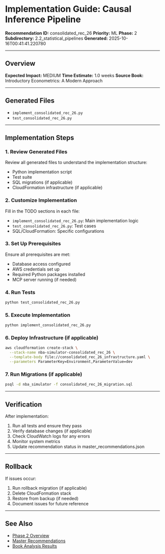 # Implementation Guide: Causal Inference Pipeline

**Recommendation ID:** consolidated_rec_26
**Priority:** ML
**Phase:** 2
**Subdirectory:** 2.2_statistical_pipelines
**Generated:** 2025-10-16T00:41:41.220780

---

## Overview



**Expected Impact:** MEDIUM
**Time Estimate:** 1.0 weeks
**Source Book:** Introductory Econometrics: A Modern Approach

---

## Generated Files

- `implement_consolidated_rec_26.py`
- `test_consolidated_rec_26.py`

---

## Implementation Steps

### 1. Review Generated Files

Review all generated files to understand the implementation structure:
- Python implementation script
- Test suite
- SQL migrations (if applicable)
- CloudFormation infrastructure (if applicable)

### 2. Customize Implementation

Fill in the TODO sections in each file:
- `implement_consolidated_rec_26.py`: Main implementation logic
- `test_consolidated_rec_26.py`: Test cases
- SQL/CloudFormation: Specific configurations

### 3. Set Up Prerequisites

Ensure all prerequisites are met:
- Database access configured
- AWS credentials set up
- Required Python packages installed
- MCP server running (if needed)

### 4. Run Tests

```bash
python test_consolidated_rec_26.py
```

### 5. Execute Implementation

```bash
python implement_consolidated_rec_26.py
```

### 6. Deploy Infrastructure (if applicable)

```bash
aws cloudformation create-stack \
  --stack-name nba-simulator-consolidated_rec_26 \
  --template-body file://consolidated_rec_26_infrastructure.yaml \
  --parameters ParameterKey=Environment,ParameterValue=dev
```

### 7. Run Migrations (if applicable)

```bash
psql -d nba_simulator -f consolidated_rec_26_migration.sql
```

---

## Verification

After implementation:
1. Run all tests and ensure they pass
2. Verify database changes (if applicable)
3. Check CloudWatch logs for any errors
4. Monitor system metrics
5. Update recommendation status in master_recommendations.json

---

## Rollback

If issues occur:
1. Run rollback migration (if applicable)
2. Delete CloudFormation stack
3. Restore from backup (if needed)
4. Document issues for future reference

---

## See Also

- [Phase 2 Overview](/Users/ryanranft/nba-simulator-aws/docs/phases/phase_2/)
- [Master Recommendations](/Users/ryanranft/nba-mcp-synthesis/analysis_results/master_recommendations.json)
- [Book Analysis Results](/Users/ryanranft/nba-mcp-synthesis/analysis_results/)
